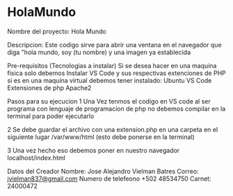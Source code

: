 # HolaMundo
Nombre del proyecto: Hola Mundo

Descripcion: Este codigo sirve para abrir una ventana en el navegador que diga "hola mundo, soy (tu nombre) y una imagen ya establecida

Pre-requisitos (Tecnologias a instalar) Si se desea hacer en una maquina fisica solo debemos Instalar VS Code y sus respectivas extenciones de PHP si es en una maquina virtual debemos tener instalado: Ubuntu VS Code Extensiones de php Apache2

Pasos para su ejecucion 1 Una Vez tenmos el codigo en VS code al ser programa con lenguaje de programacion de php no debemos compilar en la terminal para poder ejecutarlo

2 Se debe guardar el archivo con una extension.php en una carpeta en el siguiente lugar /var/www/html (esto debe ponerse en la terminal)

3 Una vez hecho eso debemos poner en nuestro navegador localhost/index.html

Datos del Creador Nombre: Jose Alejandro Vielman Batres Correo: jvielman837@gmail.com Numero de telefeono +502 48534750 Carnet: 24000472
